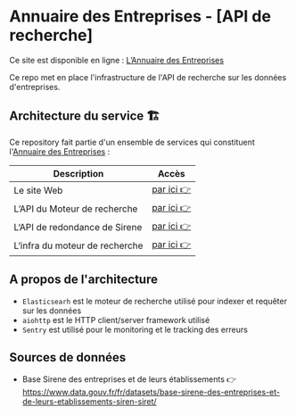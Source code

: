 # Annuaire des Entreprises - [API de recherche]

Ce site est disponible en ligne : [L’Annuaire des Entreprises](https://annuaire-entreprises.data.gouv.fr)

Ce repo met en place l'infrastructure de l'API de recherche sur les données d'entreprises.

## Architecture du service 🏗

Ce repository fait partie d'un ensemble de services qui constituent l'[Annuaire des Entreprises](https://annuaire-entreprises.data.gouv.fr) :

| Description | Accès |
|-|-|
|Le site Web | [par ici 👉](https://github.com/etalab/annuaire-entreprises-site) |
|L’API du Moteur de recherche | [par ici 👉](https://github.com/etalab/annuaire-entreprises-search-api) |
|L‘API de redondance de Sirene | [par ici 👉](https://github.com/etalab/annuaire-entreprises-sirene-api) |
|L‘infra du moteur de recherche | [par ici 👉](https://github.com/etalab/annuaire-entreprises-search-infra) |

## A propos de l'architecture

* `Elasticsearh` est le moteur de recherche utilisé pour indexer et requêter sur les données
* `aiohttp` est le HTTP client/server framework utilisé
* `Sentry` est utilisé pour le monitoring et le tracking des erreurs

## Sources de données

* Base Sirene des entreprises et de leurs établissements 👉 https://www.data.gouv.fr/fr/datasets/base-sirene-des-entreprises-et-de-leurs-etablissements-siren-siret/
